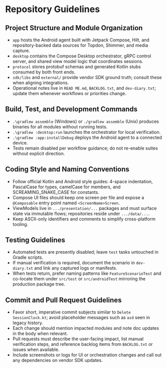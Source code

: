# Repository Guidelines

## Project Structure and Module Organization

- `app` hosts the Android agent built with Jetpack Compose, Hilt, and repository-backed data sources for Topdon,
  Shimmer, and media capture.
- `desktop` contains the Compose Desktop orchestrator, gRPC control server, and shared view model logic that coordinates
  sessions.
- `protocol` stores protobuf schemas and generated Kotlin stubs consumed by both front ends.
- `sdk/libs` and `external/` provide vendor SDK ground truth; consult these when aligning integrations.
- Operational notes live in `READ ME.md`, `BACKLOG.txt`, and `dev-diary.txt`; update them whenever workflows or
  priorities change.

## Build, Test, and Development Commands

- `.\gradlew assemble` (Windows) or `./gradlew assemble` (Unix) produces binaries for all modules without running tests.
- `.\gradlew :desktop:run` launches the orchestrator for local verification.
- `.\gradlew :app:installDebug` deploys the Android agent to a connected device.
- Tests remain disabled per workflow guidance; do not re-enable suites without explicit direction.

## Coding Style and Naming Conventions

- Follow official Kotlin and Android style guides: 4-space indentation, PascalCase for types, camelCase for members, and
  SCREAMING_SNAKE_CASE for constants.
- Compose UI files should keep one screen per file and expose a `@Composable` entry point named `<ScreenName>Screen`.
- ViewModels live in `.../presentation/...` packages and must surface state via immutable flows; repositories reside
  under `.../data/...`.
- Keep ASCII-only identifiers and comments to simplify cross-platform tooling.

## Testing Guidelines

- Automated tests are presently disabled; leave `test` tasks untouched in Gradle scripts.
- If manual verification is required, document the scenario in `dev-diary.txt` and link any captured logs or manifests.
- When tests return, prefer naming patterns like `FeatureScenarioTest` and co-locate them under `src/test` or
  `src/androidTest` mirroring the production package tree.

## Commit and Pull Request Guidelines

- Favor short, imperative commit subjects similar to `Delete SessionClock.kt`; avoid placeholder messages such as `asd`
  seen in legacy history.
- Each change should mention impacted modules and note doc updates in the body when relevant.
- Pull requests must describe the user-facing impact, list manual verification steps, and reference backlog items from
  `BACKLOG.txt` or issues when available.
- Include screenshots or logs for UI or orchestration changes and call out any dependencies on vendor SDK updates.
